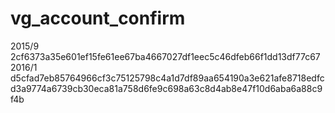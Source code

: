 # vg_account_confirm
2015/9
2cf6373a35e601ef15fe61ee67ba4667027df1eec5c46dfeb66f1dd13df77c67
2016/1
d5cfad7eb85764966cf3c75125798c4a1d7df89aa654190a3e621afe8718edfc
d3a9774a6739cb30eca81a758d6fe9c698a63c8d4ab8e47f10d6aba6a88c9f4b
